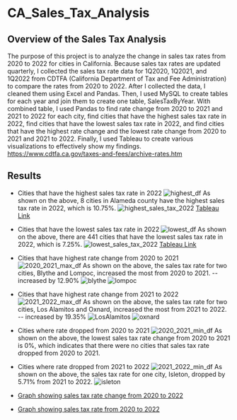 # CA_Sales_Tax_Analysis

## Overview of the Sales Tax Analysis
The purpose of this project is to analyze the change in sales tax rates from 2020 to 2022 for cities in California. Because sales tax rates are updated quarterly, I collected the sales tax rate data for 1Q2020, 1Q2021, and 1Q2022 from CDTFA (California Department of Tax and Fee Administration) to compare the rates from 2020 to 2022. After I collected the data, I cleaned them using Excel and Pandas. Then, I used MySQL to create tables for each year and join them to create one table, SalesTaxByYear. With combined table, I used Pandas to find rate change from 2020 to 2021 and 2021 to 2022 for each city, find cities that have the highest sales tax rate in 2022, find cities that have the lowest sales tax rate in 2022, and find cities that have the highest rate change and the lowest rate change from 2020 to 2021 and 2021 to 2022. Finally, I used Tableau to create various visualizations to effectively show my findings. 
https://www.cdtfa.ca.gov/taxes-and-fees/archive-rates.htm

## Results
- Cities that have the highest sales tax rate in 2022
![highest_df](Resources/highest_df.png)
As shown on the above, 8 cities in Alameda county have the highest sales tax rate in 2022, which is 10.75%. 
![highest_sales_tax_2022](Resources/highest_sales_tax_2022.png)
[Tableau Link](https://public.tableau.com/app/profile/ayoung.kim2278/viz/CitiesinCAthathavehighestsalestaxratein2022/HighestSalesTaxRate)

- Cities that have the lowest sales tax rate in 2022
![lowest_df](Resources/lowest_df.png)
As shown on the above, there are 441 cities that have the lowest sales tax rate in 2022, which is 7.25%. 
![lowest_sales_tax_2022](Resources/lowest_sales_tax_2022.png)
[Tableau Link](https://public.tableau.com/app/profile/ayoung.kim2278/viz/CitiesinCAthathavelowestsalestaxratein2022/LowestSalesTaxRate)

- Cities that have highest rate change from 2020 to 2021
![2020_2021_max_df](Resources/2020_2021_max_df.png)
As shown on the above, the sales tax rate for two cities, Blythe and Lompoc, increased the most from 2020 to 2021. -- increased by 12.90%
![blythe](Resources/blythe.png)
![lompoc](Resources/lompoc.png)

- Cities that have highest rate change from 2021 to 2022
![2021_2022_max_df](Resources/2021_2022_max_df.png)
As shown on the above, the sales tax rate for two cities, Los Alamitos and Oxnard, increased the most from 2021 to 2022. -- increased by 19.35%
![LosAlamitos](Resources/LosAlamitos.png)
![oxnard](Resources/oxnard.png)

- Cities where rate dropped from 2020 to 2021
![2020_2021_min_df](Resources/2020_2021_min_df.png)
As shown on the above, the lowest sales tax rate change from 2020 to 2021 is 0%, which indicates that there were no cities that sales tax rate dropped from 2020 to 2021. 

- Cities where rate dropped from 2021 to 2022
![2021_2022_min_df](Resources/2021_2022_min_df.png)
As shown on the above, the sales tax rate for one city, Isleton, dropped by 5.71% from 2021 to 2022. 
![isleton](Resources/isleton.png)

- [Graph showing sales tax rate change from 2020 to 2022](https://public.tableau.com/app/profile/ayoung.kim2278/viz/CASalesTaxRateChangefrom2020to2022/CASalesTaxRateChange2020-2022)

- [Graph showing sales tax rate from 2020 to 2022](https://public.tableau.com/app/profile/ayoung.kim2278/viz/CASalesTaxRatefrom2020to2022/Sheet1)
	

  

